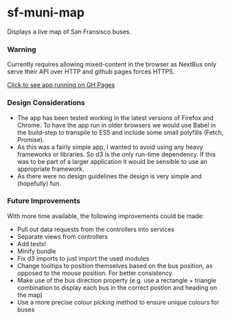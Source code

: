 # sf-muni-map

Displays a live map of San Fransisco buses.

### Warning
Currently requires allowing mixed-content in the browser as NextBus only serve their API over HTTP and github pages forces HTTPS.

[Click to see app running on GH Pages](https://kpbp.github.io/sf-muni-map/)

### Design Considerations
* The app has been tested working in the latest versions of Firefox and Chrome. To have the app run in older browsers we would use Babel in the build-step to transpile to ES5 and include some small polyfills (Fetch, Promise).
* As this was a fairly simple app, I wanted to avoid using any heavy frameworks or libraries. So d3 is the only run-time dependency. If this was to be part of a larger application it would be sensible to use an appropriate framework.
* As there were no design guidelines the design is very simple and (hopefully) fun.


### Future Improvements
With more time available, the following improvements could be made:
* Pull out data requests from the controllers into services
* Separate views from controllers
* Add tests!
* Minify bundle
* Fix d3 imports to just import the used modules
* Change tooltips to position themselves based on the bus position, as opposed to the mouse position. For better consistency.
* Make use of the bus direction property (e.g. use a rectangle + triangle combination to display each bus in the correct postion and heading on the map)
* Use a more precise colour picking method to ensure unique colours for buses
